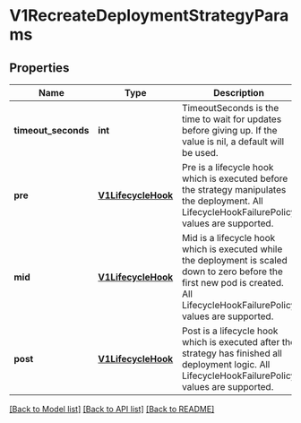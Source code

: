# V1RecreateDeploymentStrategyParams

## Properties
Name | Type | Description | Notes
------------ | ------------- | ------------- | -------------
**timeout_seconds** | **int** | TimeoutSeconds is the time to wait for updates before giving up. If the value is nil, a default will be used. | [optional] 
**pre** | [**V1LifecycleHook**](V1LifecycleHook.md) | Pre is a lifecycle hook which is executed before the strategy manipulates the deployment. All LifecycleHookFailurePolicy values are supported. | [optional] 
**mid** | [**V1LifecycleHook**](V1LifecycleHook.md) | Mid is a lifecycle hook which is executed while the deployment is scaled down to zero before the first new pod is created. All LifecycleHookFailurePolicy values are supported. | [optional] 
**post** | [**V1LifecycleHook**](V1LifecycleHook.md) | Post is a lifecycle hook which is executed after the strategy has finished all deployment logic. All LifecycleHookFailurePolicy values are supported. | [optional] 

[[Back to Model list]](../README.md#documentation-for-models) [[Back to API list]](../README.md#documentation-for-api-endpoints) [[Back to README]](../README.md)


